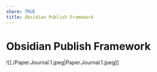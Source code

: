 ```yaml
---
share: TRUE
title: Obsidian Publish Framework
---
```

# Obsidian Publish Framework

![[./Paper.Journal.1.jpeg|Paper.Journal.1.jpeg]]